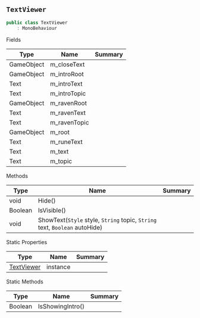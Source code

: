 ## `TextViewer`

```csharp
public class TextViewer
    : MonoBehaviour

```

Fields

| Type | Name | Summary | 
| --- | --- | --- | 
| GameObject | m_closeText |  | 
| GameObject | m_introRoot |  | 
| Text | m_introText |  | 
| Text | m_introTopic |  | 
| GameObject | m_ravenRoot |  | 
| Text | m_ravenText |  | 
| Text | m_ravenTopic |  | 
| GameObject | m_root |  | 
| Text | m_runeText |  | 
| Text | m_text |  | 
| Text | m_topic |  | 


Methods

| Type | Name | Summary | 
| --- | --- | --- | 
| void | Hide() |  | 
| Boolean | IsVisible() |  | 
| void | ShowText(`Style` style, `String` topic, `String` text, `Boolean` autoHide) |  | 


Static Properties

| Type | Name | Summary | 
| --- | --- | --- | 
| [TextViewer](./TextViewer.md) | instance |  | 


Static Methods

| Type | Name | Summary | 
| --- | --- | --- | 
| Boolean | IsShowingIntro() |  | 


